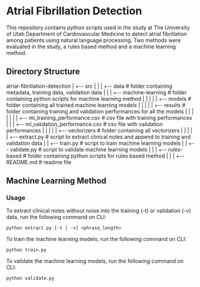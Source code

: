 # Atrial Fibrillation Detection

This repository contains python scripts used in the study at The University of Utah Department of Cardiovascular Medicine to detect atrial fibrillation among patients using natural language processing. Two methods were evaluated in the study, a rules based method and a machine learning method.

## Directory Structure

atrial-fibrillation-detection
|
+-- src
|	|
|	+-- data 										# folder containing metadata, training data, validation data
|	|
|	+-- machine-learning 							# folder containing python scripts for machine learning method
|	|	|
|	|	+-- models 									# folder containing all trained machine learning models
|	|	|
|	|	+-- results									# folder containing training and validation performances for all the models
|	|	|	|
|	|	|	+-- ml_training_performance.csv 		# csv file with training performances
|	|	|	+-- ml_validation_performance.csv 		# csv file with validation performances
|	|	|
|	|	+-- vectorizers 							# folder containing all vectorizers
|	|	|
|	|	+-- extract.py 								# script to extract clinical notes and append to training and validation data
|	|	+-- train.py 								# script to train machine learning models
|	|	+-- validate.py 							# script to validate machine learning models
|	|
|	+-- rules-based 								# folder containing python scripts for rules based method
|	|
|	+-- README.md 									# readme file


## Machine Learning Method

### Usage

To extract clinical notes without noise into the training (-t) or validation (-v) data, run the following command on CLI:

```
python extract.py [-t | -v] <phrase_length>
```

To train the machine learning models, run the following command on CLI:

```
python train.py
```

To validate the machine learning models, run the following command on CLI:
```
python validate.py
```